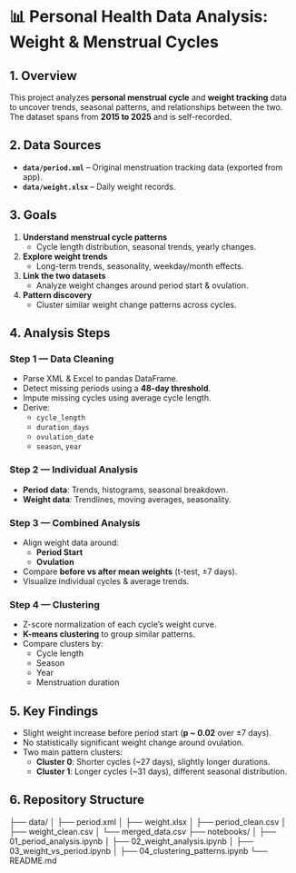 # 📊 Personal Health Data Analysis: Weight & Menstrual Cycles

## 1. Overview
This project analyzes **personal menstrual cycle** and **weight tracking** data to uncover trends, seasonal patterns, and relationships between the two.  
The dataset spans from **2015 to 2025** and is self-recorded.

## 2. Data Sources
- **`data/period.xml`** – Original menstruation tracking data (exported from app).
- **`data/weight.xlsx`** – Daily weight records.

## 3. Goals
1. **Understand menstrual cycle patterns**  
   - Cycle length distribution, seasonal trends, yearly changes.
2. **Explore weight trends**  
   - Long-term trends, seasonality, weekday/month effects.
3. **Link the two datasets**  
   - Analyze weight changes around period start & ovulation.
4. **Pattern discovery**  
   - Cluster similar weight change patterns across cycles.

## 4. Analysis Steps
### Step 1 — Data Cleaning
- Parse XML & Excel to pandas DataFrame.
- Detect missing periods using a **48-day threshold**.
- Impute missing cycles using average cycle length.
- Derive:
  - `cycle_length`
  - `duration_days`
  - `ovulation_date`
  - `season`, `year`

### Step 2 — Individual Analysis
- **Period data**: Trends, histograms, seasonal breakdown.
- **Weight data**: Trendlines, moving averages, seasonality.

### Step 3 — Combined Analysis
- Align weight data around:
  - **Period Start**
  - **Ovulation**
- Compare **before vs after mean weights** (t-test, ±7 days).
- Visualize individual cycles & average trends.

### Step 4 — Clustering
- Z-score normalization of each cycle’s weight curve.
- **K-means clustering** to group similar patterns.
- Compare clusters by:
  - Cycle length
  - Season
  - Year
  - Menstruation duration

## 5. Key Findings
- Slight weight increase before period start (**p ~ 0.02** over ±7 days).
- No statistically significant weight change around ovulation.
- Two main pattern clusters:
  - **Cluster 0**: Shorter cycles (~27 days), slightly longer durations.
  - **Cluster 1**: Longer cycles (~31 days), different seasonal distribution.

## 6. Repository Structure
├── data/
│ ├── period.xml
│ ├── weight.xlsx
│ ├── period_clean.csv
│ ├── weight_clean.csv
│ └── merged_data.csv
├── notebooks/
│ ├── 01_period_analysis.ipynb
│ ├── 02_weight_analysis.ipynb
│ ├── 03_weight_vs_period.ipynb
│ ├── 04_clustering_patterns.ipynb
└── README.md
